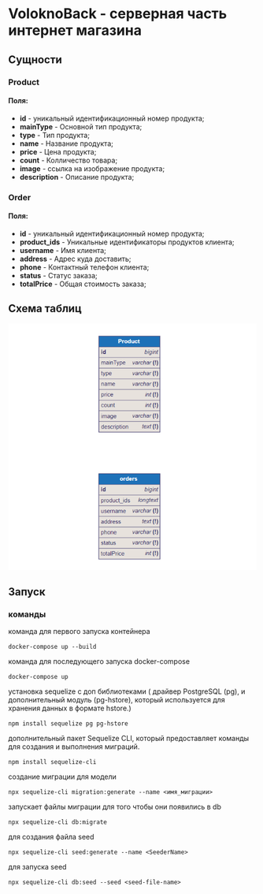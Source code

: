 # VoloknoBack - серверная часть интернет магазина

## Сущности

### Product

#### Поля:

- **id** - уникальный идентификационный номер продукта;
- **mainType** - Основной тип продукта;
- **type** - Тип продукта;
- **name** - Название продукта;
- **price** - Цена продукта;
- **count** - Колличество товара;
- **image** - сcылка на изображение продукта;
- **description** - Описание продукта;

### Order

#### Поля:

- **id** - уникальный идентификационный номер продукта;
- **product_ids** - Уникальные идентификаторы продуктов клиента;
- **username** - Имя клиента;
- **address** - Адрес куда доставить;
- **phone** - Контактный телефон клиента;
- **status** - Статус заказа;
- **totalPrice** - Общая стоимость заказа;

## Cхема таблиц

![](public/readme/schemeDb.png)


## Запуск 

### команды

команда для первого запуска контейнера 
```
docker-compose up --build
```
команда для последующего запуска docker-compose
``` 
docker-compose up
```
установка sequelize с доп библиотеками ( драйвер PostgreSQL (pg), и дополнительный модуль (pg-hstore), который используется для хранения данных в формате hstore.)
```
npm install sequelize pg pg-hstore
```
дополнительный пакет Sequelize CLI, который предоставляет команды для создания и выполнения миграций.
```
npm install sequelize-cli
```
создание миграции для модели
```
npx sequelize-cli migration:generate --name <имя_миграции>
```
запускает файлы миграции для того чтобы они появились в db
```
npx sequelize-cli db:migrate
```
для создания файла seed
```
npx sequelize-cli seed:generate --name <SeederName>
```
для запуска seed
```
npx sequelize-cli db:seed --seed <seed-file-name>
```